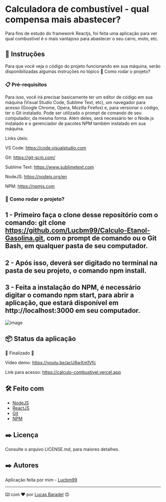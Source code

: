 # Calculadora de combustível - qual compensa mais abastecer?
Para fins de estudo do framework Reactjs, foi feita uma aplicação para ver qual combustível é o mais vantajoso para abastecer o seu carro, moto, etc.

## 🚀 Instruções 
Para que você veja o código do projeto funcionando em sua máquina, serão disponibilizadas algumas instruções no tópico 🔧 Como rodar o projeto? 

### 📋 Pré-requisitos
Para isso, você irá precisar basicamente ter um editor de código em sua máquina (Visual Studio Code, Sublime Text, etc), um navegador para acesso (Google Chrome, Opera, Mozilla Firefox) e, para versionar o código, ter o Git instalado. Pode ser utilizado o prompt de comando de seu computador, da mesma forma. Além deles, será necessário ter o Node.js instalado e o gerenciador de pacotes NPM também instalado em sua máquina.

Links úteis: 

VS Code: https://code.visualstudio.com

Git: https://git-scm.com/

Sublime Text: https://www.sublimetext.com

NodeJS: https://nodejs.org/en

NPM: https://npmjs.com


### 🔧 Como rodar o projeto? 

## 1 - Primeiro faça o clone desse repositório com o comando: git clone https://github.com/Lucbm99/Calculo-Etanol-Gasolina.git, com o prompt de comando ou o Git Bash, em qualquer pasta de seu computador.

## 2 - Após isso, deverá ser digitado no terminal na pasta de seu projeto, o comando npm install.

## 3 - Feita a instalação do NPM, é necessário digitar o comando npm start, para abrir a aplicação, que estará disponível em http://localhost:3000 em seu computador. 

![image](https://user-images.githubusercontent.com/45500959/139927684-f1a5619d-6431-43ec-a69d-8100f939b1e2.png)


## 📦 Status da aplicação

🚧 Finalizado 🚧

Vídeo demo: https://youtu.be/acU8wXm1Vfc

Link para acesso: https://calculo-combustivel.vercel.app


## 🛠️ Feito com
* [NodeJS](https://nodejs.org/en/)
* [ReactJS](https://reactjs.org/docs/getting-started.html)
* [Git](https://git-scm.com/downloads)
* [NPM](https://npmjs.com/)


## ✒️ Licença 
Consulte o arquivo LICENSE.md, para maiores detalhes.

## ✒️ Autores
Aplicação feita por mim - [Lucbm99](https://github.com/Lucbm99)



---
⌨️ com ❤️ por [Lucas Baradel](https://github.com/Lucbm99) 😊
